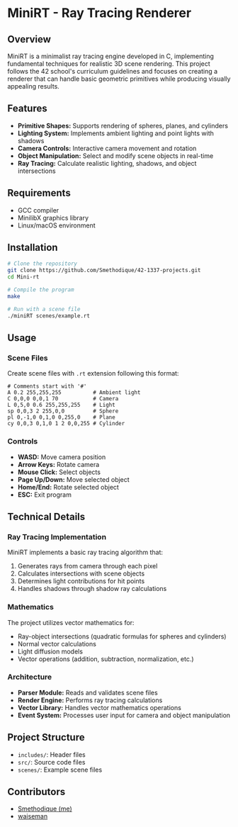 # MiniRT - Ray Tracing Renderer

## Overview
MiniRT is a minimalist ray tracing engine developed in C, implementing fundamental techniques for realistic 3D scene rendering. This project follows the 42 school's curriculum guidelines and focuses on creating a renderer that can handle basic geometric primitives while producing visually appealing results.

## Features
- **Primitive Shapes:** Supports rendering of spheres, planes, and cylinders
- **Lighting System:** Implements ambient lighting and point lights with shadows
- **Camera Controls:** Interactive camera movement and rotation
- **Object Manipulation:** Select and modify scene objects in real-time
- **Ray Tracing:** Calculate realistic lighting, shadows, and object intersections

## Requirements
- GCC compiler
- MinilibX graphics library
- Linux/macOS environment

## Installation

```bash
# Clone the repository
git clone https://github.com/Smethodique/42-1337-projects.git
cd Mini-rt

# Compile the program
make

# Run with a scene file
./miniRT scenes/example.rt
```

## Usage

### Scene Files
Create scene files with `.rt` extension following this format:
```
# Comments start with '#'
A 0.2 255,255,255          # Ambient light
C 0,0,0 0,0,1 70           # Camera
L 0,5,0 0.6 255,255,255    # Light
sp 0,0,3 2 255,0,0         # Sphere
pl 0,-1,0 0,1,0 0,255,0    # Plane
cy 0,0,3 0,1,0 1 2 0,0,255 # Cylinder
```

### Controls
- **WASD:** Move camera position
- **Arrow Keys:** Rotate camera
- **Mouse Click:** Select objects
- **Page Up/Down:** Move selected object
- **Home/End:** Rotate selected object
- **ESC:** Exit program

## Technical Details

### Ray Tracing Implementation
MiniRT implements a basic ray tracing algorithm that:
1. Generates rays from camera through each pixel
2. Calculates intersections with scene objects
3. Determines light contributions for hit points
4. Handles shadows through shadow ray calculations

### Mathematics
The project utilizes vector mathematics for:
- Ray-object intersections (quadratic formulas for spheres and cylinders)
- Normal vector calculations
- Light diffusion models
- Vector operations (addition, subtraction, normalization, etc.)

### Architecture
- **Parser Module:** Reads and validates scene files
- **Render Engine:** Performs ray tracing calculations
- **Vector Library:** Handles vector mathematics operations
- **Event System:** Processes user input for camera and object manipulation

## Project Structure
- `includes/`: Header files
- `src/`: Source code files
- `scenes/`: Example scene files



## Contributors
- [Smethodique (me)](https://github.com/Smethodique)
- [waiseman](https://github.com/WeismannS)
